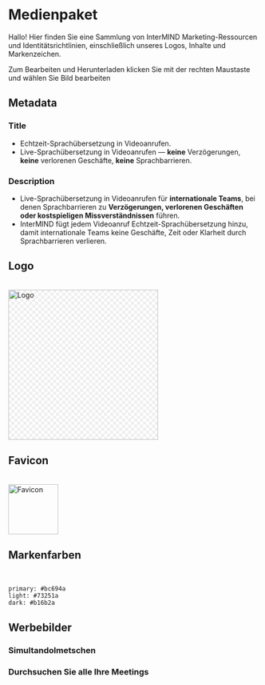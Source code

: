 # Medienpaket

Hallo! Hier finden Sie eine Sammlung von InterMIND Marketing-Ressourcen und Identitätsrichtlinien, einschließlich unseres Logos, Inhalte und Markenzeichen.

Zum Bearbeiten und Herunterladen klicken Sie mit der rechten Maustaste und wählen Sie Bild bearbeiten

## Metadata

### Title

- Echtzeit-Sprachübersetzung in Videoanrufen.
- Live-Sprachübersetzung in Videoanrufen — **keine** Verzögerungen, **keine** verlorenen Geschäfte, **keine** Sprachbarrieren.

### Description

- Live-Sprachübersetzung in Videoanrufen für **internationale Teams**, bei denen Sprachbarrieren zu **Verzögerungen, verlorenen Geschäften oder kostspieligen Missverständnissen** führen.
- InterMIND fügt jedem Videoanruf Echtzeit-Sprachübersetzung hinzu, damit internationale Teams keine Geschäfte, Zeit oder Klarheit durch Sprachbarrieren verlieren.

## Logo

<br>
<img src="/media-kit/logo-1-1.png" class="transparency-grid" alt="Logo" width="300" >

## Favicon

<br>
<img src="/favicon.svg" alt="Favicon" width="100">

## Markenfarben

<br>

```
primary: #bc694a
light: #73251a
dark: #b16b2a
```

## Werbebilder

### Simultandolmetschen

<ImageGrid :images="[
  { src: '/media-kit/animals-cartoon-3-2.png', alt: 'Simultandolmetschen' },
  { src: '/media-kit/animals-cartoon-1-1.png', alt: 'Simultandolmetschen' },
  { src: '/media-kit/5.png', alt: 'Simultandolmetschen' },
  { src: '/media-kit/6.png', alt: 'Simultandolmetschen' },
  { src: '/media-kit/animals-5-4.png', alt: 'Simultandolmetschen' },
]"/>

### Durchsuchen Sie alle Ihre Meetings

<ImageGrid :images="[
  { src: '/2d.png', alt: 'Simultandolmetschen' },
  { src: '/2l.png', alt: 'Simultandolmetschen' },
]"/>

<style>

.transparency-grid {
    background-color: #ffffff;
    background-image: 
        linear-gradient(45deg, #eeeeee 25%, transparent 25%, transparent 75%, #eeeeee 75%),
        linear-gradient(45deg, #eeeeee 25%, transparent 25%, transparent 75%, #eeeeee 75%);
    background-size: 12px 12px;
    background-position: 0 0, 6px 6px;
}

</style>